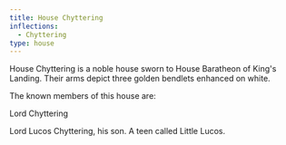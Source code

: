 ```yaml
---
title: House Chyttering
inflections:
  - Chyttering
type: house
---
```


House Chyttering is a noble house sworn to House Baratheon of King's Landing. Their arms depict three golden bendlets enhanced on white.

The known members of this house are:

Lord Chyttering

Lord Lucos Chyttering, his son. A teen called Little Lucos.


